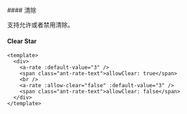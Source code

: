 <cn>
#### 清除 

支持允许或者禁用清除。
</cn>
<us>
#### Clear Star
</us>

```tpl
<template>
  <div>
    <a-rate :default-value="3" />
    <span class="ant-rate-text">allowClear: true</span>
    <br />
    <a-rate :allow-clear="false" :default-value="3" />
    <span class="ant-rate-text">allowClear: false</span>
  </div>
</template>
```